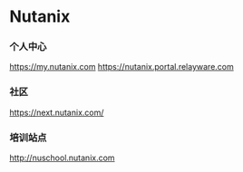 # Nutanix

### 个人中心
https://my.nutanix.com
https://nutanix.portal.relayware.com



### 社区
https://next.nutanix.com/

### 培训站点
http://nuschool.nutanix.com










